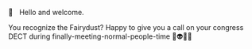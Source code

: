🚀  Hello and welcome.

You recognize the Fairydust? 
Happy to give you a call on your congress DECT during finally-meeting-normal-people-time 👾👽🎄🎆

<!---
mskopp/mskopp is a ✨ special ✨ repository because its `README.md` (this file) appears on your GitHub profile.
You can click the Preview link to take a look at your changes.
--->
